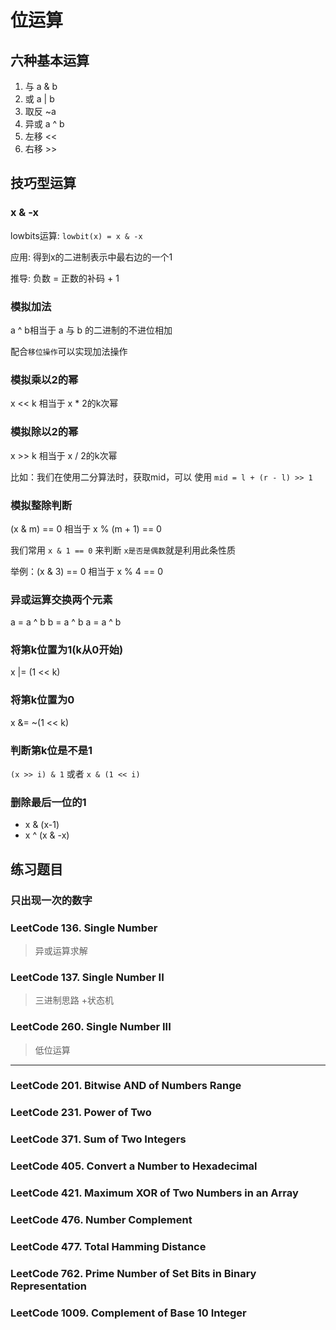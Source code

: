 # 位运算

## 六种基本运算

1. 与  a & b
2. 或 a | b
3. 取反 ~a
4. 异或 a ^ b
5. 左移 <<
6. 右移 >>

## 技巧型运算

### x & -x

lowbits运算: `lowbit(x) = x & -x`

应用: 得到x的二进制表示中最右边的一个1

推导: 负数 = 正数的补码 + 1

### 模拟加法

a ^ b相当于 a 与 b 的二进制的不进位相加

配合`移位操作`可以实现加法操作

### 模拟乘以2的幂

x << k 相当于 x * 2的k次幂

### 模拟除以2的幂

x >> k 相当于 x / 2的k次幂

比如：我们在使用二分算法时，获取mid，可以 使用 `mid = l + (r - l) >> 1`

### 模拟整除判断

(x & m) == 0 相当于 x % (m + 1) == 0

我们常用 `x & 1 == 0` 来判断 `x是否是偶数`就是利用此条性质

举例：(x & 3) == 0 相当于 x % 4 == 0

### 异或运算交换两个元素

a = a ^ b
b = a ^ b
a = a ^ b

### 将第k位置为1(k从0开始)

x |= (1 << k)

### 将第k位置为0

x &= ~(1 << k)

### 判断第k位是不是1

`(x >> i) & 1` 或者 `x & (1 << i)`

### 删除最后一位的1

- x & (x-1)
- x ^ (x & -x)

## 练习题目

### 只出现一次的数字

### LeetCode 136. Single Number

> 异或运算求解

### LeetCode 137. Single Number II

> 三进制思路 +状态机

### LeetCode 260. Single Number III

> 低位运算

---

### LeetCode 201. Bitwise AND of Numbers Range

### LeetCode 231. Power of Two

### LeetCode 371. Sum of Two Integers

### LeetCode 405. Convert a Number to Hexadecimal

### LeetCode 421. Maximum XOR of Two Numbers in an Array

### LeetCode 476. Number Complement

### LeetCode 477. Total Hamming Distance

### LeetCode 762. Prime Number of Set Bits in Binary Representation

### LeetCode 1009. Complement of Base 10 Integer
